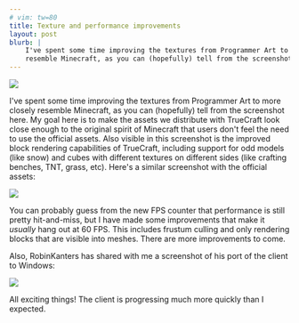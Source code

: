 ```yaml
---
# vim: tw=80
title: Texture and performance improvements
layout: post
blurb: |
    I've spent some time improving the textures from Programmer Art to more closely
    resemble Minecraft, as you can (hopefully) tell from the screenshot here.
---
```


![](https://a.pomf.se/xipiqz.png)

I've spent some time improving the textures from Programmer Art to more closely
resemble Minecraft, as you can (hopefully) tell from the screenshot here. My
goal here is to make the assets we distribute with TrueCraft look close enough
to the original spirit of Minecraft that users don't feel the need to use the
official assets. Also visible in this screenshot is the improved block rendering
capabilities of TrueCraft, including support for odd models (like snow) and
cubes with different textures on different sides (like crafting benches, TNT,
grass, etc). Here's a similar screenshot with the official assets:

![](https://a.pomf.se/izbwdy.png)

You can probably guess from the new FPS counter that performance is still pretty
hit-and-miss, but I have made some improvements that make it *usually* hang out
at 60 FPS. This includes frustum culling and only rendering blocks that are
visible into meshes. There are more improvements to come.

Also, RobinKanters has shared with me a screenshot of his port of the client to
Windows:

![](http://a.pomf.se/tbinzl.png)

All exciting things! The client is progressing much more quickly than I
expected.
